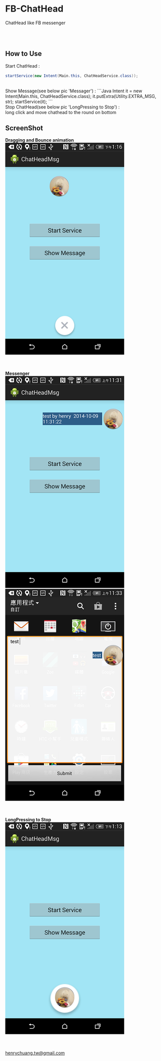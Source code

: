 FB-ChatHead
===========

ChatHead like FB messenger

<br/><br/>

How to Use
-----------
Start ChatHead :
```Java
startService(new Intent(Main.this, ChatHeadService.class));
```
<br/>
Show Message(see below pic 'Messager') :
```Java
Intent it = new Intent(Main.this, ChatHeadService.class);
it.putExtra(Utility.EXTRA_MSG, str);
startService(it);
```
<br/>
Stop ChatHead(see below pic 'LongPressing to Stop') :<br/>
long click and move chathead to the round on bottom


ScreenShot
-----------
**Dragging and Bounce animation**<br/>
![](assets/drag.png)

<br/><br/>
**Messenger**<br/>
![](assets/messenger1.png)
<br/>
![](assets/messenger2.png)

<br/><br/>
**LongPressing to Stop**<br/>
![](assets/pic_delete.png)


<br/><br/>
henrychuang.tw@gmail.com

